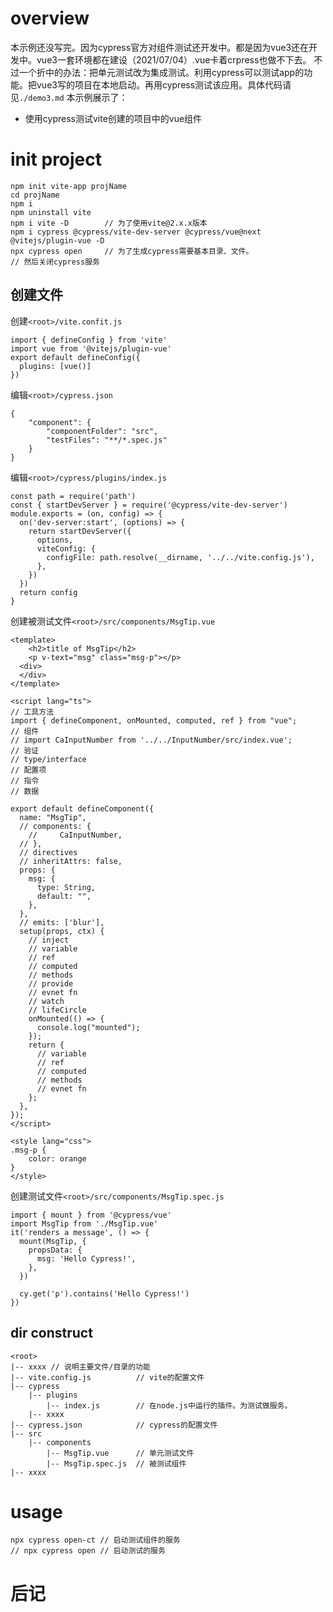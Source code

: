 # overview
本示例还没写完。因为cypress官方对组件测试还开发中。都是因为vue3还在开发中。vue3一套环境都在建设（2021/07/04）.vue卡着crpress也做不下去。
不过一个折中的办法：把单元测试改为集成测试。利用cypress可以测试app的功能。把vue3写的项目在本地启动。再用cypress测试该应用。具体代码请见`./demo3.md`
本示例展示了：
- 使用cypress测试vite创建的项目中的vue组件

# init project
```
npm init vite-app projName
cd projName
npm i
npm uninstall vite
npm i vite -D        // 为了使用vite@2.x.x版本
npm i cypress @cypress/vite-dev-server @cypress/vue@next @vitejs/plugin-vue -D
npx cypress open     // 为了生成cypress需要基本目录、文件。
// 然后关闭cypress服务
```

## 创建文件
创建`<root>/vite.confit.js`
```
import { defineConfig } from 'vite'
import vue from '@vitejs/plugin-vue'
export default defineConfig({
  plugins: [vue()]
})
```

编辑`<root>/cypress.json`
```
{
    "component": {
        "componentFolder": "src",
        "testFiles": "**/*.spec.js"
    }
}
```

编辑`<root>/cypress/plugins/index.js`
```
const path = require('path')
const { startDevServer } = require('@cypress/vite-dev-server')
module.exports = (on, config) => {
  on('dev-server:start', (options) => {
    return startDevServer({
      options,
      viteConfig: {
        configFile: path.resolve(__dirname, '../../vite.config.js'),
      },
    })
  })
  return config
}
```

创建被测试文件`<root>/src/components/MsgTip.vue`
```
<template>
    <h2>title of MsgTip</h2>
    <p v-text="msg" class="msg-p"></p>
  <div>
  </div>
</template>

<script lang="ts">
// 工具方法
import { defineComponent, onMounted, computed, ref } from "vue";
// 组件
// import CaInputNumber from '../../InputNumber/src/index.vue';
// 验证
// type/interface
// 配置项
// 指令
// 数据

export default defineComponent({
  name: "MsgTip",
  // components: {
    //     CaInputNumber,
  // },
  // directives
  // inheritAttrs: false,
  props: {
    msg: {
      type: String,
      default: "",
    },
  },
  // emits: ['blur'],
  setup(props, ctx) {
    // inject
    // variable
    // ref
    // computed
    // methods
    // provide
    // evnet fn
    // watch
    // lifeCircle
    onMounted(() => {
      console.log("mounted");
    });
    return {
      // variable
      // ref
      // computed
      // methods
      // evnet fn
    };
  },
});
</script>

<style lang="css">
.msg-p {
    color: orange
}
</style>
```

创建测试文件`<root>/src/components/MsgTip.spec.js`
```
import { mount } from '@cypress/vue'
import MsgTip from './MsgTip.vue'
it('renders a message', () => {
  mount(MsgTip, {
    propsData: {
      msg: 'Hello Cypress!',
    },
  })

  cy.get('p').contains('Hello Cypress!')
})
```

## dir construct
```
<root>
|-- xxxx // 说明主要文件/目录的功能
|-- vite.config.js          // vite的配置文件
|-- cypress
    |-- plugins
        |-- index.js        // 在node.js中运行的插件。为测试做服务。
    |-- xxxx
|-- cypress.json            // cypress的配置文件
|-- src
    |-- components
        |-- MsgTip.vue      // 单元测试文件
        |-- MsgTip.spec.js  // 被测试组件
|-- xxxx
```

# usage
```
npx cypress open-ct // 启动测试组件的服务
// npx cypress open // 启动测试的服务
```

# 后记
